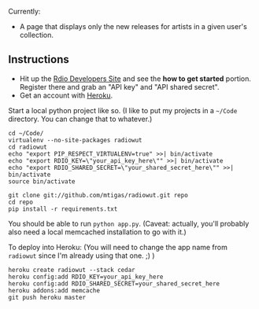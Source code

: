 Currently:

* A page that displays only the new releases for artists in a given user's
  collection.

## Instructions

* Hit up the [Rdio Developers Site](http://developer.rdio.com/) and see the
  **how to get started** portion. Register there and grab an "API key" and
  "API shared secret".
* Get an account with [Heroku](https://www.heroku.com/).

Start a local python project like so. (I like to put my projects in a `~/Code`
directory. You can change that to whatever.)

    cd ~/Code/
    virtualenv --no-site-packages radiowut
    cd radiowut
    echo "export PIP_RESPECT_VIRTUALENV=true" >>| bin/activate
    echo "export RDIO_KEY=\"your_api_key_here\"" >>| bin/activate
    echo "export RDIO_SHARED_SECRET=\"your_shared_secret_here\"" >>| bin/activate
    source bin/activate

    git clone git://github.com/mtigas/radiowut.git repo
    cd repo
    pip install -r requirements.txt

You should be able to run `python app.py`. (Caveat: actually, you'll probably
also need a local memcached installation to go with it.)

To deploy into Heroku: (You will need to change the app name from `radiowut`
since I'm already using that one. ;) )

    heroku create radiowut --stack cedar
    heroku config:add RDIO_KEY=your_api_key_here
    heroku config:add RDIO_SHARED_SECRET=your_shared_secret_here
    heroku addons:add memcache
    git push heroku master

